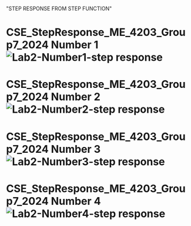 "STEP RESPONSE FROM STEP FUNCTION"
# CSE_StepResponse_ME_4203_Group7_2024 Number 1![Lab2-Number1-step response](https://github.com/Dekudeks/CSE_StepResponse_ME_4203_Group7_2024/assets/161009651/fbfe2963-b1b1-4ed2-8c1e-109af34a7826)
# CSE_StepResponse_ME_4203_Group7_2024 Number 2![Lab2-Number2-step response](https://github.com/Dekudeks/CSE_StepResponse_ME_4203_Group7_2024/assets/161009651/815e6691-44cc-4b29-9c57-6e3c7592eb82)
# CSE_StepResponse_ME_4203_Group7_2024 Number 3![Lab2-Number3-step response](https://github.com/Dekudeks/CSE_StepResponse_ME_4203_Group7_2024/assets/160557228/7ef3ba57-9138-4c18-adba-d09fd09535d9)
# CSE_StepResponse_ME_4203_Group7_2024 Number 4![Lab2-Number4-step response](https://github.com/Dekudeks/CSE_StepResponse_ME_4203_Group7_2024/assets/160557228/036a9a87-44d0-4bbb-8144-dd8a4cebbb00)

